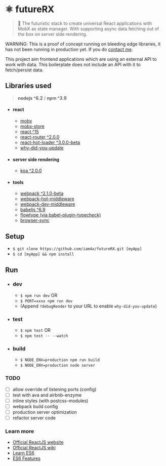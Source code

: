 # ⚛ futureRX

> 🚀 The futuristic stack to create universal React applications with MobX as state manager. With supporting async data fetching out of the box on server side rendering.

WARNING: This is a proof of concept running on bleeding edge libraries, it has not been running in production yet. If you do [contact me](http://twitter.com/iam4x).

This project aim frontend applications which are using an external API to work with data. This boilerplate does not include an API with it to fetch/persist data.

## Libraries used

> **nodejs ^6.2** / **npm ^3.9**

  * #### react
    * [mobx](https://github.com/mobxjs/mobx)
    * [mobx-store](https://github.com/AriaFallah/mobx-store)
    * [react ^15](https://facebook.github.io/react/)
    * [react-router ^2.0.0](https://github.com/rackt/react-router)
    * [react-hot-loader ^3.0.0-beta](https://github.com/gaearon/react-hot-loader)
    * [why-did-you-update](https://github.com/garbles/why-did-you-update)

  * #### server side rendering
    * [koa ^2.0.0](http://koajs.com/)

  * #### tools
    * [webpack ^2.1.0-beta](http://webpack.github.io/)
    * [webpack-hot-middleware](https://github.com/glenjamin/webpack-hot-middleware)
    * [webpack-dev-middleware](https://github.com/webpack/webpack-dev-middleware)
    * [babeljs ^6.9](https://babeljs.io/)
    * [flowtype (via babel-plugin-typecheck)](https://github.com/codemix/babel-plugin-typecheck)
    * [browser-sync](https://www.browsersync.io)

## Setup

* `$ git clone https://github.com/iam4x/futureRX.git [myApp]`
* `$ cd [myApp] && npm install`

## Run

  * ### dev
    * `$ npm run dev` OR
    * `$ PORT=xxxx npm run dev`
    * (Append `?debugRender` to your URL to enable `why-did-you-update`)

  * ### test
    * `$ npm test` OR
    * `$ npm test -- --watch`

  * ### build
    * `$ NODE_ENV=production npm run build`
    * `$ NODE_ENV=production node server`

### TODO

* [ ] allow override of listening ports (config)
* [ ] test with ava and airbnb-enzyme
* [ ] inline styles (with postcss-modules)
* [ ] webpack build config
* [ ] production server optimization
* [ ] refactor server code

### Learn more

* [Official ReactJS website](http://facebook.github.io/react/)
* [Official ReactJS wiki](https://github.com/facebook/react/wiki)
* [Learn ES6](https://babeljs.io/docs/learn-es6/)
* [ES6 Features](https://github.com/lukehoban/es6features#readme)
